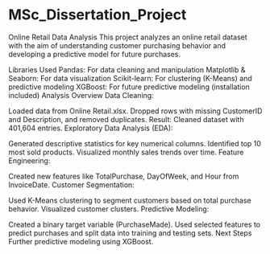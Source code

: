 # MSc_Dissertation_Project
Online Retail Data Analysis
This project analyzes an online retail dataset with the aim of understanding customer purchasing behavior and developing a predictive model for future purchases.

Libraries Used
Pandas: For data cleaning and manipulation
Matplotlib & Seaborn: For data visualization
Scikit-learn: For clustering (K-Means) and predictive modeling
XGBoost: For future predictive modeling (installation included)
Analysis Overview
Data Cleaning:

Loaded data from Online Retail.xlsx.
Dropped rows with missing CustomerID and Description, and removed duplicates.
Result: Cleaned dataset with 401,604 entries.
Exploratory Data Analysis (EDA):

Generated descriptive statistics for key numerical columns.
Identified top 10 most sold products.
Visualized monthly sales trends over time.
Feature Engineering:

Created new features like TotalPurchase, DayOfWeek, and Hour from InvoiceDate.
Customer Segmentation:

Used K-Means clustering to segment customers based on total purchase behavior.
Visualized customer clusters.
Predictive Modeling:

Created a binary target variable (PurchaseMade).
Used selected features to predict purchases and split data into training and testing sets.
Next Steps
Further predictive modeling using XGBoost.

